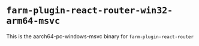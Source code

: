 # `farm-plugin-react-router-win32-arm64-msvc`

This is the aarch64-pc-windows-msvc binary for `farm-plugin-react-router`
